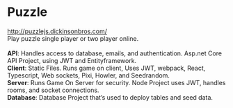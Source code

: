 # Puzzle

http://puzzlejs.dickinsonbros.com/ <br/>
Play puzzle single player or two player online.
<br/><br/>
<b>API</b>: Handles access to database, emails, and authentication. Asp.net Core API Project, using JWT and Entityframework. <br/>
<b>Client</b>: Static Files. Runs game on client, Uses JWT, webpack, React, Typescript, Web sockets, Pixi, Howler, and Seedrandom. <br/>
<b>Server</b>: Runs Game On Server for security. Node Project uses JWT, handles rooms, and socket connections. <br/>
<b>Database</b>: Database Project that’s used to deploy tables and seed data.<br/>
